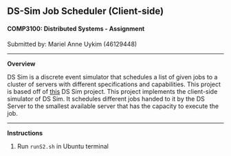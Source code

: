 ## **DS-Sim Job Scheduler (Client-side)**
#### COMP3100: Distributed Systems - Assignment 
Submitted by: Mariel Anne Uykim (46129448)

---
**Overview**

DS Sim is a discrete event simulator that schedules a list of given jobs to a cluster of servers with different specifications and capabilities. This project is based off of [this](https://github.com/distsys-MQ/ds-sim) DS Sim project. This project implements the client-side simulator of DS Sim. It schedules different jobs handed to it by the DS Server to the smallest available server that has the capacity to execute the job.

---
**Instructions**

1. Run `runS2.sh` in Ubuntu terminal




